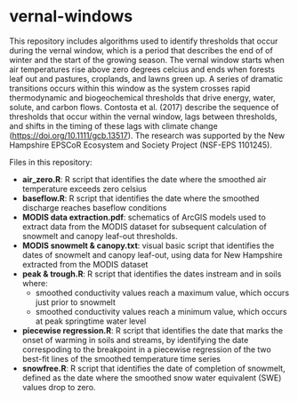 # vernal-windows
This repository includes algorithms used to identify thresholds that occur during the vernal window,  which is a period that describes the end of of winter and the start of the growing season. The vernal window starts when air temperatures rise above zero degrees celcius and ends when forests leaf out and pastures, croplands, and lawns green up.  A series of dramatic transitions occurs within this window as the system crosses rapid thermodynamic and biogeochemical thresholds that drive energy, water, solute, and carbon flows.  Contosta et al. (2017) describe the sequence of thresholds that occur within the vernal window, lags between thresholds, and shifts in the timing of these lags with climate change (https://doi.org/10.1111/gcb.13517).  The research was supported by the New Hampshire EPSCoR Ecosystem and Society Project (NSF-EPS 1101245).

Files in this repository:

- <b>air_zero.R</b>: R script that identifies the date where the smoothed air temperature exceeds zero celsius
- <b>baseflow.R</b>: R script that identifies the date where the smoothed discharge reaches baseflow conditions
- <b>MODIS data extraction.pdf</b>: schematics of ArcGIS models used to extract data from the MODIS dataset for subsequent calculation of snowmelt and canopy leaf-out thresholds.
- <b>MODIS snowmelt & canopy.txt</b>: visual basic script that identifies the dates of snowmelt and canopy leaf-out, using data for New Hampshire extracted from the MODIS dataset
- <b>peak & trough.R</b>: R script that identifies the dates instream and in soils where:
  - smoothed conductivity values reach a maximum value, which occurs just prior to snowmelt
  - smoothed conductivity values reach a minimum value, which occurs at peak springtime water level
- <b>piecewise regression.R</b>: R script that identifies the date that marks the onset of warming in soils and streams, by identifying the date correspoding to the breakpoint in a piecewise regression of the two best-fit lines of the smoothed temperature time series
- <b>snowfree.R</b>: R script that identifies the date of completion of snowmelt, defined as the date where the smoothed snow water equivalent (SWE) values drop to zero.
